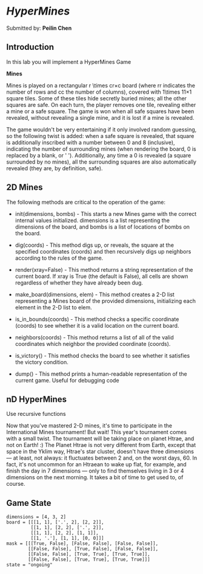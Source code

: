 # *HyperMines*

Submitted by: **Peilin Chen**


## Introduction
In this lab you will implement a HyperMines Game

**Mines**

Mines is played on a rectangular r \times cr×c board (where rr indicates the number of rows and cc the number of columns), covered with 1\times 11×1 square tiles. Some of these tiles hide secretly buried mines; all the other squares are safe. On each turn, the player removes one tile, revealing either a mine or a safe square. The game is won when all safe squares have been revealed, without revealing a single mine, and it is lost if a mine is revealed.

The game wouldn't be very entertaining if it only involved random guessing, so the following twist is added: when a safe square is revealed, that square is additionally inscribed with a number between 0 and 8 (inclusive), indicating the number of surrounding mines (when rendering the board, 0 is replaced by a blank, or ' '). Additionally, any time a 0 is revealed (a square surrounded by no mines), all the surrounding squares are also automatically revealed (they are, by definition, safe).


## 2D Mines
The following methods are critical to the operation of the game:

- init(dimensions, bombs) - This starts a new Mines game with the correct internal values initialized. dimensions is a list representing the dimensions of the board, and bombs is a list of locations of bombs on the board.

- dig(coords) - This method digs up, or reveals, the square at the specified coordinates (coords) and then recursively digs up neighbors according to the rules of the game.

- render(xray=False) - This method returns a string representation of the current board. If xray is True (the default is False), all cells are shown regardless of whether they have already been dug.

- make_board(dimensions, elem) - This method creates a 2-D list representing a Mines board of the provided dimensions, initializing each element in the 2-D list to elem.

- is_in_bounds(coords) - This method checks a specific coordinate (coords) to see whether it is a valid location on the current board.

- neighbors(coords) - This method returns a list of all of the valid coordinates which neighbor the provided coordinate (coords).

- is_victory() - This method checks the board to see whether it satisfies the victory condition.

- dump() - This method prints a human-readable representation of the current game. Useful for debugging code

## nD HyperMines
Use recursive functions

Now that you've mastered 2-D mines, it's time to participate in the International Mines tournament! But wait! This year's tournament comes with a small twist. The tournament will be taking place on planet Htrae, and not on Earth! :) The Planet Htrae is not very different from Earth, except that space in the Yklim way, Htrae's star cluster, doesn't have three dimensions — at least, not always: it fluctuates between 2 and, on the worst days, 60. In fact, it's not uncommon for an Htraean to wake up flat, for example, and finish the day in 7 dimensions — only to find themselves living in 3 or 4 dimensions on the next morning. It takes a bit of time to get used to, of course.

## Game State

```
dimensions = [4, 3, 2]
board = [[[1, 1], ['.', 2], [2, 2]], 
         [[1, 1], [2, 2], ['.', 2]], 
         [[1, 1], [2, 2], [1, 1]], 
         [[1, '.'], [1, 1], [0, 0]]]
mask = [[[True, False], [False, False], [False, False]], 
        [[False, False], [True, False], [False, False]], 
        [[False, False], [True, True], [True, True]], 
        [[False, False], [True, True], [True, True]]]
state = "ongoing"
```
